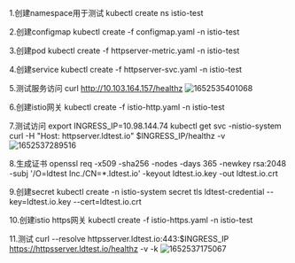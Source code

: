 1.创建namespace用于测试
kubectl create ns istio-test

2.创建configmap
kubectl create -f configmap.yaml -n istio-test

3.创建pod
kubectl create -f httpserver-metric.yaml -n istio-test

4.创建service
kubectl create -f httpserver-svc.yaml -n istio-test

5.测试服务访问
curl http://10.103.164.157/healthz
![1652535401068](https://wengao-1259242939.cos.ap-beijing.myqcloud.com/uPic/1652535401068.jpg)

6.创建istio网关
kubectl create -f istio-http.yaml -n istio-test

7.测试访问
export INGRESS_IP=10.98.144.74
kubectl get svc -nistio-system
curl -H "Host: httpserver.ldtest.io" $INGRESS_IP/healthz -v
![1652537289516](https://wengao-1259242939.cos.ap-beijing.myqcloud.com/uPic/1652537289516.jpg)

8.生成证书
openssl req -x509 -sha256 -nodes -days 365 -newkey rsa:2048 -subj '/O=ldtest Inc./CN=*.ldtest.io' -keyout ldtest.io.key -out ldtest.io.crt

9.创建secret
kubectl create -n istio-system secret tls ldtest-credential --key=ldtest.io.key --cert=ldtest.io.crt

10.创建istio https网关
kubectl create -f istio-https.yaml -n istio-test

11.测试
curl --resolve httpsserver.ldtest.io:443:$INGRESS_IP https://httpsserver.ldtest.io/healthz -v -k
![1652537175067](https://wengao-1259242939.cos.ap-beijing.myqcloud.com/uPic/1652537175067.jpg)